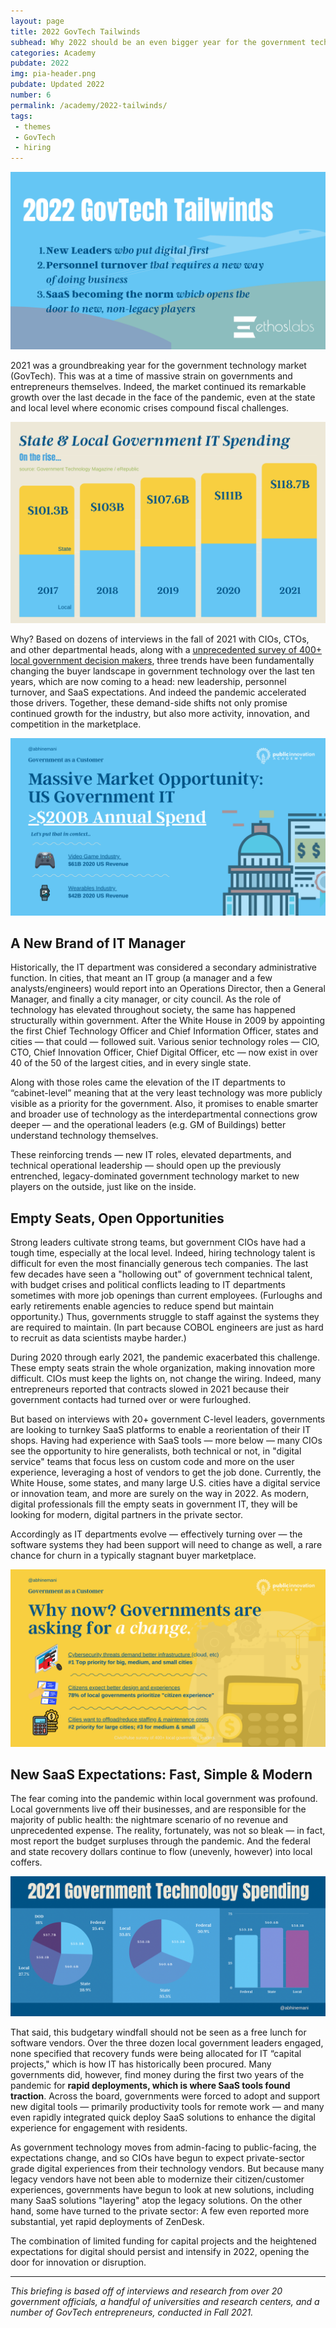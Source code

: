 ```yaml
---
layout: page
title: 2022 GovTech Tailwinds
subhead: Why 2022 should be an even bigger year for the government technology industry&#58; changing leaders, staff, and expectations
categories: Academy
pubdate: 2022
img: pia-header.png
pubdate: Updated 2022
number: 6
permalink: /academy/2022-tailwinds/
tags: 
 - themes
 - GovTech
 - hiring
---
```


![2022 Tailwinds](/img/2022-tailwinds.png) 

2021 was a groundbreaking year for the government technology market (GovTech). This was at a time of massive strain on governments and entrepreneurs themselves. Indeed, the market continued its remarkable growth over the last decade in the face of the pandemic, even at the state and local level where economic crises compound fiscal challenges. 

![GovTech Market Spend](/img/2021-spend-growth.png) 

Why? Based on dozens of interviews in the fall of 2021 with CIOs, CTOs, and other departmental heads, along with a <a href="https://www.civicpulse.org/it-trends">unprecedented survey of 400+ local government decision makers</a>, three trends have been fundamentally changing the buyer landscape in government technology over the last ten years, which are now coming to a head: new leadership, personnel turnover, and SaaS expectations. And indeed the pandemic accelerated those drivers. Together, these demand-side shifts not only promise continued growth for the industry, but also more activity, innovation, and competition in the marketplace.

![GovTech Market Spend](/img/gt-market-overview.png)

## A New Brand of IT Manager

Historically, the IT department was considered a secondary administrative function. In cities, that meant an IT group (a manager and a few analysts/engineers) would report into an Operations Director, then a General Manager, and finally a city manager, or city council. As the role of technology has elevated throughout society, the same has happened structurally within government. After the White House in 2009 by appointing the first Chief Technology Officer and Chief Information Officer, states and cities &#8212; that could &#8212; followed suit. Various senior technology roles — CIO, CTO, Chief Innovation Officer, Chief Digital Officer, etc &#8212; now exist in over 40 of the 50 of the largest cities, and in every single state.  

Along with those roles came the elevation of the IT departments to “cabinet-level” meaning that at the very least technology was more publicly visible as a priority for the government. Also, it promises to enable smarter and broader use of technology as the interdepartmental connections grow deeper &#8212; and the operational leaders (e.g. GM of Buildings) better understand technology themselves.

These reinforcing trends — new IT roles, elevated departments, and technical operational leadership — should open up the previously entrenched, legacy-dominated government technology market to new players on the outside, just like on the inside.

## Empty Seats, Open Opportunities
Strong leaders cultivate strong teams, but government CIOs have had a tough time, especially at the local level. Indeed, hiring technology talent is difficult for even the most financially generous tech companies. The last few decades have seen a "hollowing out" of government technical talent, with budget crises and political conflicts leading to IT departments sometimes with more job openings than current employees. (Furloughs and early retirements enable agencies to reduce spend but maintain opportunity.) Thus, governments struggle to staff against the systems they are required to maintain. (In part because COBOL engineers are just as hard to recruit as data scientists  maybe harder.)

During 2020 through early 2021, the pandemic exacerbated this challenge. These empty seats strain the whole organization, making innovation more difficult. CIOs must keep the lights on, not change the wiring. Indeed, many entrepreneurs reported that contracts slowed in 2021 because their government contacts had turned over or were furloughed. 

But based on interviews with 20+ government C-level leaders, governments are looking to turnkey SaaS platforms to enable a reorientation of their IT shops. Having had experience with SaaS tools &#8212; more below &#8212; many CIOs see the opportunity to hire generalists, both technical or not, in "digital service" teams that focus less on custom code and more on the user experience, leveraging a host of vendors to get the job done. Currently, the White House, some states, and many large U.S. cities have a digital service or innovation team, and more are surely on the way in 2022. As modern, digital professionals fill the empty seats in government IT, they will be looking for modern, digital partners in the private sector.

Accordingly as IT departments evolve &#8212; effectively turning over &#8212; the software systems they had been support will need to change as well, a rare chance for churn in a typically stagnant buyer marketplace.

![GovTech Market Trends Tailwinds](/img/gt-market-trends.png)

## New SaaS Expectations: Fast, Simple & Modern

The fear coming into the pandemic within local government was profound. Local governments live off their businesses, and are responsible for the majority of public health: the nightmare scenario of no revenue and unprecedented expense. The reality, fortunately, was not so bleak &#8212; in fact, most report the budget surpluses through the pandemic. And the federal and state recovery dollars continue to flow (unevenly, however) into local coffers. 

![GovTech Market Spend](/img/gt-it-spending-snapshot.png)

That said, this budgetary windfall should not be seen as a free lunch for software vendors. Over the three dozen local government leaders engaged, none specified that recovery funds were being allocated for IT “capital projects," which is how IT has historically been procured. Many governments did, however, find money during the first two years of the pandemic for <strong>rapid deployments, which is where SaaS tools found traction</strong>. Across the board, governments were forced to adopt and support new digital tools &#8212; primarily productivity tools for remote work &#8212; and many even rapidly integrated quick deploy SaaS solutions to enhance the digital experience for engagement with residents. 

As government technology moves from admin-facing to public-facing, the expectations change, and so CIOs have begun to expect private-sector grade digital experiences from their technology vendors. But because many legacy vendors have not been able to modernize their citizen/customer experiences, governments have begun to look at new solutions, including many SaaS solutions "layering" atop the legacy solutions. On the other hand, some have turned to the private sector: A few even reported more substantial, yet rapid deployments of ZenDesk. 

The combination of limited funding for capital projects and the heightened expectations for digital should persist and intensify in 2022, opening the door for innovation or disruption. 

<hr>

<em>This briefing is based off of interviews and research from over 20 government officials, a handful of universities and research centers, and a number of GovTech entrepreneurs, conducted in Fall 2021.</em>